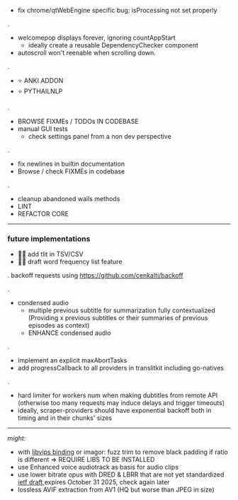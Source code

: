 - fix chrome/qtWebEngine specific bug: isProcessing not set properly

.

- welcomepop displays forever, ignoring countAppStart
  - ideally create a reusable DependencyChecker component
- autoscroll won't reenable when scrolling down.

.

- ⭐ ANKI ADDON
- ⭐ PYTHAILNLP

.
- BROWSE FIXMEs / TODOs IN CODEBASE
- manual GUI tests
  - check settings panel from a non dev perspective

.

- fix newlines in builtin documentation
- Browse / check FIXMEs in codebase

.

- cleanup abandoned wails methods
- LINT
- REFACTOR CORE

<hr>

### future implementations

- 🚧🚧 add tlit in TSV/CSV
- 🚧🚧 draft word frequency list feature

.
backoff requests using https://github.com/cenkalti/backoff

.

- condensed audio
  - multiple previous subtitle for summarization fully contextualized (Providing x previous subtitles or their summaries of previous episodes as context)
  - ENHANCE condensed audio

.

- implement an explicit maxAbortTasks
- add progressCallback to all providers in translitkit including go-natives

.

- hard limiter for workers num when making dubtitles from remote API (otherwise too many requests may induce delays and trigger timeouts)
- ideally, scraper-providers should have exponential backoff both in timing and in their chunks' sizes

<hr>

*might:*

- with [libvips binding](https://github.com/h2non/bimg) or imagor: fuzz trim to remove black padding if ratio is different => REQUIRE LIBS TO BE INSTALLED
- use Enhanced voice audiotrack as basis for audio clips
- use lower bitrate opus with DRED & LBRR that are not yet standardized [ietf draft](https://datatracker.ietf.org/doc/draft-ietf-mlcodec-opus-extension/),expires October 31 2025, check again later
- lossless AVIF extraction from AV1 (HQ but worse than JPEG in size)
